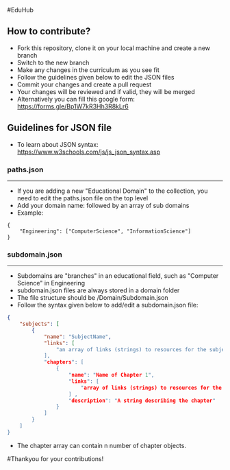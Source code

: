 #EduHub
## How to contribute?
- Fork this repository, clone it on your local machine and create a new branch
- Switch to the new branch
- Make any changes in the curriculum as you see fit
- Follow the guidelines given below to edit the JSON files
- Commit your changes and create a pull request
- Your changes will be reviewed and if valid, they will be merged
- Alternatively you can fill this google form: https://forms.gle/Bp1W7kR3Hh3R8kLr6

## Guidelines for JSON file
- To learn about JSON syntax: https://www.w3schools.com/js/js_json_syntax.asp
### paths.json

------------


- If you are adding a new "Educational Domain" to the collection, you need to edit the paths.json file on the top level
- Add your domain name: followed by an array of sub domains
- Example: 
```
{
	"Engineering": ["ComputerScience", "InformationScience"] 
}
```
### subdomain.json

------------


- Subdomains are "branches" in an educational field, such as "Computer Science" in Engineering
- subdomain.json files are always stored in a domain folder
- The file structure should be /Domain/Subdomain.json
- Follow the syntax given below to add/edit a subdomain.json file:

```json
{
	"subjects": [
		{
			"name": "SubjectName",
			"links": [
				"an array of links (strings) to resources for the subject,
			],
			"chapters": [
				{
					"name": "Name of Chapter 1",
					"links": [
						"array of links (strings) to resources for the chapter"
					] ,
					"description": "A string describing the chapter"
				}
			]
		}
	]
}

```

- The chapter array can contain n number of chapter objects.

#Thankyou for your contributions!
